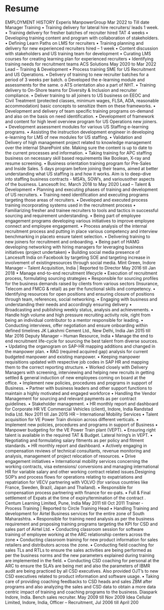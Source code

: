 # Resume
EMPLOYMENT HISTORY
Experis ManpowerGroup Mar 2022 to Till date
Manager Training
• Training delivery for lateral hire recruiters/ leads 1 week.
• Training delivery for fresher batches of recruiter hired TAT 4 weeks
• Developing training content and program with collaboration of stakeholders.
• Defining Learn Paths on LMS for recruiters
• Training planning and delivery for new experienced recruiters hired – 1 week
• Content discussion with stakeholders and US training team for development
• Curating LMS courses for creating learning plan for experienced recruiters
• Identifying training needs for recruitment teams
ACS Solutions May 2020 to Mar 2022
Lead – Training & Development
• Process training SME for US Recruitment and US Operations.
• Delivery of training to new recruiter batches for a period of 3 weeks per batch.
o Developed the e-learning module and assessments for the same.
o ATS orientation also a part of NHT.
• Training delivery to On-Shore teams for Diversity & Inclusion and recruiter compliance.
• Deliver training to all joiners to US business on EEOC and Civil Treatment (protected classes, minimum wages, FLSA, ADA, reasonable
accommodation) basic concepts to sensitize them on these frameworks.
• Development and delivery of team specific training programs on-demand and also on the basis on need identification.
• Development of framework and content for high level overview program for US Operations new joiners.
• Development assessment modules for various US Staffing e-learning programs.
• Assisting the instruction development engineer in developing e-learning for LMS of new modules for US staffing.
• Validation and Delivery of high management project related to knowledge management over the internal SharePoint site. Making sure the
content is up to date to the current processes and information.
• Taking training for APC staffing business on necessary skill based requirements like Boolean, X-ray and resume screening.
• Business orientation training program for Pre-Sales and Inside Sales. 5 days program before joining their teams, aimed at better understanding
what US staffing is and how it works. Aim is to deep-dive into staffing business contracts - MSA’s, SOW’s, and variousother aspects of the 
business.
Lancesoft Inc. March 2018 to May 2020
Lead – Talent & Development
• Planning and executing phases of training and development of US recruiters.
• Training need identification and executing programs targeting those areas of recruiters.
• Developed and executed process training incorporating systems used in the recruitment process
• Familiarizing fresher and trainee recruiters to tools and tactics in successful sourcing and requirement understanding.
• Being part of employee engagement programs developing various initiatives to improve employee connect and employee
engagement.
• Process analysis of the internal recruitment process and putting in place various competency and interview benchmarking in placeto ensure
talent selection.
• Delivering training to new joiners for recruitment and onboarding.
• Being part of HAMG developing networking with hiring managers for leveraging business initiatives (project undertaken)
• Building social media presence of Lancesoft India on Facebook by targeting SOE and targeting increase in involvement of existingresources
through social media.
Mint Green, Indore
Manager – Talent Acquisition, India | Reported to Director May 2016 till Jan 2018
• Manage end-to-end recruitment lifecycle 
• Execution of recruitment process, formulating sourcing strategies
• Responsible for sourcing profiles for the business demands raised by clients from various sectors (Insurance, Telecom and FMCG & retail) as 
per the functional skills and competency.
• Identifying resources for open positions and ensuring closure of positions through team, references, social networking.
• Engaging with business and understanding their needs and accordingly ensuring delivery
• Broadcasting and publishing weekly status, analysis and achievements.
• Handle high volume and high pressure recruiting activity role, right from being an individual contributor to a mentor responsible for leading.
• Conducting interviews, offer negotiation and ensure onboarding within defined timelines
JK Lakshmi Cement Ltd., New Delhi, India Jan 2015 till Mar 2016
Deputy Manager – Human Resource, India
• Manage the end to end recruitment life-cycle for sourcing the best talent from diverse sources.
• Updating the organogram on SAP-HR mapping additions and changed in the manpower plan.
• RAG (required acquired gap) analysis for current budgeted manpower and existing manpower.
• Keeping manpower requisitions updated with respective job codes in SAP HR and mapping them to the correct reporting structure.
• Worked closely with Delivery Managers with screening, interviewing and helping new recruits in getting settled & general induction of new
employees coming on board at the office.
• Implement new policies, procedures and programs in support of Business.
• Partner with business leaders and other support functions to maintain a highly motivated and engaged workforce
• Handling the Vendor Management for sourcing and relevant payments as per contract guidelines.
• Stakeholder management.
• HR monthly report and dashboard for Corporate HR
VE Commercial Vehicles (client), Indore, India
Randstad India Ltd. Nov 2011 till Jan 2015
HR – International Mobility Services
▪ Talent acquisition for VE Power Train division across different verticals.
▪ Implement new policies, procedures and programs in support of Business
▪ Manpower budgeting for the VE Power Train plant (VEPT).
▪ Ensuring right talent is available in the required TAT & Budget. Lateral hiring’s in VEPT.
▪ Negotiating and formulating salary fitments as per policy and fitment standards.
▪ HR monthly report and dashboard.
▪ Actively engaging in compensation reviews of technical consultants, revenue monitoring and analysis, management of project relocation of
resources.
▪ Drive engagement initiatives
▪ International mobility services concerning the working contracts, visa extensions/ conversions and managing international HR for 
variable salary and other working contract related issues.Designing SOP’s and process flows for operations relating to expatriations and
repatriation for VECV partnering with VOLVO (for various countries like France, Sweden, Brazil, Japan and Thailand).
▪ Responsible for compensation process partnering with finance for ex-pats.
▪ Full & Final settlement of Expats at the time of expiry/termination of the contract
.
Centum Learning Limited, Pune, India May 2011 till Oct 2011
Trainer - Process Training | Reported to Circle Training Head
▪ Handling Training and development for Airtel Business services for the entire zone of South Maharashtra.
▪ Responsible for training need analysis as per the business requirement and proposing training programs targeting the KPI for CSD and sales
part of Airtel Ltd.
▪ Conducting classroom session for software training of employee working at the ARC relationship centers across the zone
▪ Conducting classroom training for new product information for sales retailers and distributors across the zone.
▪ Conducting field coaching for sales TLs and RTLs to ensure the sales activities are being performed as per the business norms and the new
parameters explained during training are implemented in the field.
▪ Conducting CSD coaching for personal at the ARC to ensure the SLA’s are being met and also the parameters of IBMR audit are being practiced
by all CSD executives. Also provided OJT’s to new CSD executives related to product information and software usage.
▪ Taking care of providing coaching feedbacks to CSD heads and sales ZBM after programs and also analyzing the sales and CSD data to obtain
a more data centric impact of training and coaching programs to the business.
Diaspark Indore, India. Bench sales recruiter. May 2009 till Nov 2009
Idea Cellular Limited, Indore, India, Officer – Recruitment, Jul 2006 till April 200

